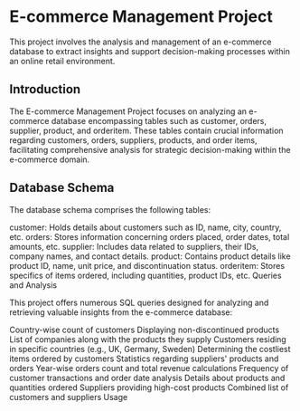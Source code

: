 # E-commerce Management Project
This project involves the analysis and management of an e-commerce database to extract insights and support decision-making processes within an online retail environment.

## Introduction
The E-commerce Management Project focuses on analyzing an e-commerce database encompassing tables such as customer, orders, supplier, product, and orderitem. These tables contain crucial information regarding customers, orders, suppliers, products, and order items, facilitating comprehensive analysis for strategic decision-making within the e-commerce domain.

## Database Schema
The database schema comprises the following tables:

 customer: Holds details about customers such as ID, name, city, country, etc.
 orders: Stores information concerning orders placed, order dates, total amounts, etc.
 supplier: Includes data related to suppliers, their IDs, company names, and contact details.
 product: Contains product details like product ID, name, unit price, and discontinuation status.
 orderitem: Stores specifics of items ordered, including quantities, product IDs, etc.
 Queries and Analysis
 
This project offers numerous SQL queries designed for analyzing and retrieving valuable insights from the e-commerce database:

Country-wise count of customers
Displaying non-discontinued products
List of companies along with the products they supply
Customers residing in specific countries (e.g., UK, Germany, Sweden)
Determining the costliest items ordered by customers
Statistics regarding suppliers' products and orders
Year-wise orders count and total revenue calculations
Frequency of customer transactions and order date analysis
Details about products and quantities ordered
Suppliers providing high-cost products
Combined list of customers and suppliers
Usage
